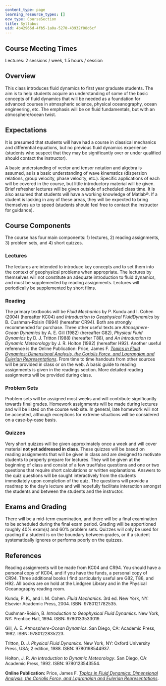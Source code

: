 ```yaml
---
content_type: page
learning_resource_types: []
ocw_type: CourseSection
title: Syllabus
uid: 4b42966d-4fb5-1a0a-5270-43932f08d6cf
---
```


Course Meeting Times
--------------------

Lectures: 2 sessions / week, 1.5 hours / session

Overview
--------

This class introduces fluid dynamics to first year graduate students. The aim is to help students acquire an understanding of some of the basic concepts of fluid dynamics that will be needed as a foundation for advanced courses in atmospheric science, physical oceanography, ocean engineering, etc. The emphasis will be on fluid fundamentals, but with an atmosphere/ocean twist.

Expectations
------------

It is presumed that students will have had a course in classical mechanics and differential equations, but no previous fluid dynamics experience (students who suspect that they may be significantly over or under qualified should contact the instructor).

A basic understanding of vector and tensor notation and algebra is assumed, as is a basic understanding of wave kinematics (dispersion relations, group velocity, phase velocity, etc.). Specific applications of each will be covered in the course, but little introductory material will be given. Brief refresher lectures will be given outside of scheduled class time. It is also assumed that students will have a working knowledge of Matlab®. If a student is lacking in any of these areas, they will be expected to bring themselves up to speed (students should feel free to contact the instructor for guidance).

Course Components
-----------------

The course has four main components: 1) lectures, 2) reading assignments, 3) problem sets, and 4) short quizzes.

### Lectures

The lectures are intended to introduce key concepts and to set them into the context of geophysical problems when appropriate. The lectures by themselves will not constitute an adequate introduction to fluid dynamics, and must be supplemented by reading assignments. Lectures will periodically be supplemented by short films.

### Reading

The primary textbooks will be _Fluid Mechanics_ by P. Kundu and I. Cohen (2004) (hereafter KC04) and _Introduction to Geophysical FluidDynamics_ by B. Cushman-Roisin (1994) (hereafter CR94). Both are strongly recommended for purchase. Three other useful texts are _Atmosphere-Ocean Dynamics_ by A. E. Gill (1982) (hereafter G82), _Physical Fluid Dynamics_ by D. J. Tritton (1988) (hereafter T88), and _An_ _Introduction to Dynamic Meteorology_ by J. R. Holton (1992) (hereafter H92). Another useful reference is the Online Publication: Price, James F. [_Topics in Fluid Dynamics: Dimensional Analysis, the Coriolis Force, and Lagrangian and Eulerian Representations_](/resources/res-12-001-topics-in-fluid-dynamics-dimensional-analysis-the-coriolis-force-and-lagrangian-and-eulerian-representations-fall-2004/index.htm). From time to time handouts from other sources will be provided in class or on the web. A basic guide to reading assignments is given in the readings section. More detailed reading assignments will be provided during class.

### Problem Sets

Problem sets will be assigned most weeks and will contribute significantly towards final grades. Homework assignments will be made during lectures and will be listed on the course web site. In general, late homework will not be accepted, although exceptions for extreme situations will be considered on a case-by-case basis.

### Quizzes

Very short quizzes will be given approximately once a week and will cover material **not yet addressed in class**. These quizzes will be based on reading assignments that will be given in class and are designed to motivate students to properly prepare for lectures. They will be given at the beginning of class and consist of a few true/false questions and one or two questions that require short calculations or written explanations. Answers to the quiz questions will be sought interactively from the students immediately upon completion of the quiz. The questions will provide a roadmap to the day’s lecture and will hopefully facilitate interaction amongst the students and between the students and the instructor.

Exams and Grading
-----------------

There will be a mid-term examination, and there will be a final examination to be scheduled during the final exam period. Grading will be apportioned roughly 40% exam(s) and 60% problem sets. Quizzes will only be used for grading if a student is on the boundary between grades, or if a student systematically ignores or performs poorly on the quizzes.

References
----------

Reading assignments will be made from KC04 and CR94. You should have a personal copy of KC04, and if you have the funds, a personal copy of CR94. Three additional books I find particularly useful are G82, T88, and H92. All books are on hold at the Lindgren Library and in the Physical Oceanography reading room.

Kundu, P. K., and I. M. Cohen. _Fluid Mechanics_. 3rd ed. New York, NY: Elsevier Academic Press, 2004. ISBN: 9780121782535.

Cushman-Roisin, B. _Introduction to Geophysical Fluid Dynamics_. New York, NY: Prentice Hall, 1994. ISBN: 9780133533019.

Gill, A. E. _Atmosphere-Ocean Dynamics_. San Diego, CA: Academic Press, 1982. ISBN: 9780122835223.

Tritton, D. J. _Physical Fluid Dynamics_. New York, NY: Oxford University Press, USA; 2 edition, 1988. ISBN: 9780198544937.

Holton, J. R. _An Introduction to Dynamic Meteorology_. San Diego, CA: Academic Press, 1992. ISBN: 9780123543554.

**Online Publication:** Price, James F. [_Topics in Fluid Dynamics: Dimensional Analysis, the Coriolis Force, and Lagrangian and Eulerian Representations_](/resources/res-12-001-topics-in-fluid-dynamics-dimensional-analysis-the-coriolis-force-and-lagrangian-and-eulerian-representations-fall-2004/index.htm).